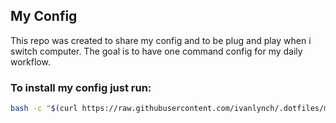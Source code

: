 ## My Config

This repo was created to share my config and to be plug and play when i switch computer. The goal is to have one command config for my daily workflow.

### To install my config just run:

```bash
bash -c "$(curl https://raw.githubusercontent.com/ivanlynch/.dotfiles/main/init.sh)"
```
